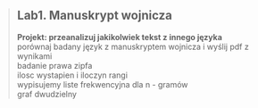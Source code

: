 > ## Lab1. Manuskrypt wojnicza
>  
> **Projekt: przeanalizuj jakikolwiek tekst z innego języka**  
> porównaj badany język z manuskryptem wojnicza i wyślij pdf z wynikami  
> badanie prawa zipfa  
> ilosc wystapien i iloczyn rangi  
> wypisujemy liste frekwencyjna dla n - gramów  
> graf dwudzielny
